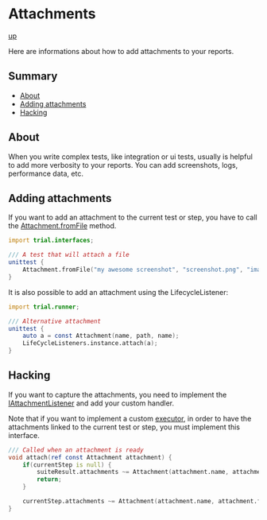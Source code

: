 # Attachments

[up](../README.md)

Here are informations about how to add attachments to your reports.

## Summary

  - [About](#about)
  - [Adding attachments](#adding-attachments)
  - [Hacking](#hacking)

## About

When you write complex tests, like integration or ui tests, usually is helpful to add more verbosity to your reports.
You can add screenshots, logs, performance data, etc.

## Adding attachments

If you want to add an attachment to the current test or step, you have to call the [Attachment.fromFile](http://trial.szabobogdan.com/api/trial/interfaces/Attachment.html#fromFile) method.

```d
import trial.interfaces;

/// A test that will attach a file
unittest {
    Attachment.fromFile("my awesome screenshot", "screenshot.png", "image/png");
}

```

It is also possible to add an attachment using the LifecycleListener:

```d
import trial.runner;

/// Alternative attachment
unittest {
    auto a = const Attachment(name, path, name);
    LifeCycleListeners.instance.attach(a);
}
```

## Hacking

If you want to capture the attachments, you need to implement the [IAttachmentListener](http://trial.szabobogdan.com/api/trial/interfaces/IAttachmentListener.html)
and add your custom handler.

Note that if you want to implement a custom [executor](http://trial.szabobogdan.com/doc/executors.html), in order to
have the attachments linked to the current test or step, you must implement this interface.

```d
/// Called when an attachment is ready
void attach(ref const Attachment attachment) {
    if(currentStep is null) {
        suiteResult.attachments ~= Attachment(attachment.name, attachment.file, attachment.mime);
        return;
    }

    currentStep.attachments ~= Attachment(attachment.name, attachment.file, attachment.mime);
}
```
